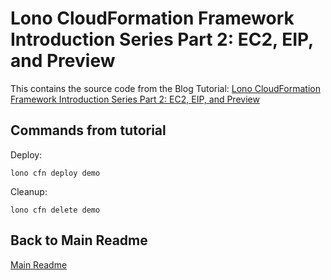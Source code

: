 # Lono CloudFormation Framework Introduction Series Part 2: EC2, EIP, and Preview

This contains the source code from the Blog Tutorial: [Lono CloudFormation Framework Introduction Series Part 2: EC2, EIP, and Preview](https://blog.boltops.com/2019/11/05/lono-cloudformation-framework-introduction-series-part-2-ec2-eip-and-preview)

## Commands from tutorial

Deploy:

    lono cfn deploy demo

Cleanup:

    lono cfn delete demo

## Back to Main Readme

[Main Readme](https://github.com/tongueroo/lono-cloudformation-examples)
